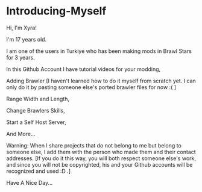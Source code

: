 # Introducing-Myself

Hi, I'm Xyra!

I'm 17 years old.

I am one of the users in Turkiye who has been making mods in Brawl Stars for 3 years.  

In this Github Account I have tutorial videos for your modding,

Adding Brawler [I haven't learned how to do it myself from scratch yet. I can only do it by pasting someone else's ported brawler files for now :( ]

Range Width and Length,

Change Brawlers Skills,

Start a Self Host Server,

And More...

Warning: When I share projects that do not belong to me but belong to someone else, I add them with the person who made them and their contact addresses. [If you do it this way, you will both respect someone else's work, and since you will not be copyrighted, his and your Github accounts will be recognized and used :D .]

Have A Nice Day...
